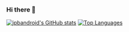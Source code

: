 ### Hi there 👋

<!--
**jpbandroid/jpbandroid** is a ✨ _special_ ✨ repository because its `README.md` (this file) appears on your GitHub profile.
-->
[![jpbandroid's GitHub stats](https://github-readme-stats.vercel.app/api?username=jpbandroid)]()
[![Top Languages](https://github-readme-stats.vercel.app/api/top-langs/?username=jpbandroid&layout=compact)]()
